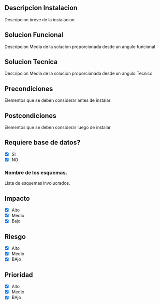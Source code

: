 ## Descripcion Instalacion
Descripcion breve de la instalacion

## Solucion Funcional
Descripcion Media de la solucion proporcionada desde un angulo funcional

## Solucion Tecnica
Descripcion Media de la solucion proporcionada desde un angulo Tecnico

## Precondiciones
Elementos que se deben considerar antes de instalar

## Postcondiciones
Elementos que se deben considerar luego de instalar

## Requiere base de datos?
- [x] SI
- [x] NO

### Nombre de los esquemas.
Lista de esquemas involucrados.

## Impacto
- [x] Alto
- [x] Medio
- [x] Bajo

## Riesgo
- [x] Alto
- [x] Medio
- [x] BAjo

## Prioridad
- [x] Alto
- [x] Medio
- [x] BAjo
